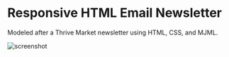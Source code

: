 # Responsive HTML Email Newsletter

Modeled after a Thrive Market newsletter using HTML, CSS, and MJML.

![screenshot](https://user-images.githubusercontent.com/20798984/205823619-d9d45426-4bbe-42cb-a1e6-14f42d79946e.png)
